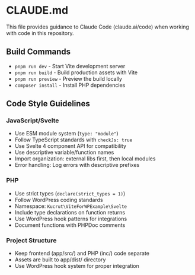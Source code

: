 # CLAUDE.md

This file provides guidance to Claude Code (claude.ai/code) when working with code in this repository.

## Build Commands
- `pnpm run dev` - Start Vite development server
- `pnpm run build` - Build production assets with Vite
- `pnpm run preview` - Preview the build locally
- `composer install` - Install PHP dependencies

## Code Style Guidelines

### JavaScript/Svelte
- Use ESM module system (`type: "module"`)
- Follow TypeScript standards with `checkJs: true`
- Use Svelte 4 component API for compatibility
- Use descriptive variable/function names
- Import organization: external libs first, then local modules
- Error handling: Log errors with descriptive prefixes

### PHP
- Use strict types (`declare(strict_types = 1)`)
- Follow WordPress coding standards
- Namespace: `Kucrut\ViteForWPExample\Svelte`
- Include type declarations on function returns
- Use WordPress hook patterns for integrations
- Document functions with PHPDoc comments

### Project Structure
- Keep frontend (app/src/) and PHP (inc/) code separate
- Assets are built to app/dist/ directory
- Use WordPress hook system for proper integration